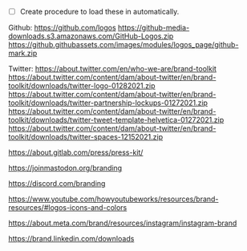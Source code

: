 - [ ] Create procedure to load these in automatically.

Github:
https://github.com/logos
https://github-media-downloads.s3.amazonaws.com/GitHub-Logos.zip
https://github.githubassets.com/images/modules/logos_page/github-mark.zip

Twitter:
https://about.twitter.com/en/who-we-are/brand-toolkit
https://about.twitter.com/content/dam/about-twitter/en/brand-toolkit/downloads/twitter-logo-01282021.zip
https://about.twitter.com/content/dam/about-twitter/en/brand-toolkit/downloads/twitter-partnership-lockups-01272021.zip
https://about.twitter.com/content/dam/about-twitter/en/brand-toolkit/downloads/twitter-tweet-template-helvetica-01272021.zip
https://about.twitter.com/content/dam/about-twitter/en/brand-toolkit/downloads/twitter-spaces-12152021.zip

https://about.gitlab.com/press/press-kit/

https://joinmastodon.org/branding



https://discord.com/branding

https://www.youtube.com/howyoutubeworks/resources/brand-resources/#logos-icons-and-colors

https://about.meta.com/brand/resources/instagram/instagram-brand


https://brand.linkedin.com/downloads
